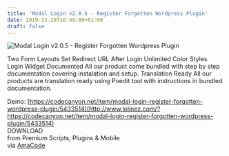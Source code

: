 ```yaml
---
title: 'Modal Login v2.0.5 - Register Forgotten Wordpress Plugin'
date: 2019-12-28T10:49:00+01:00
draft: false
---
```


![Modal Login v2.0.5 - Register Forgotten Wordpress Plugin](http://www.codelist.cc/uploads/posts/2019-03/1553317470_modal-login-v2.0.3-register-forgotten-wordpress-plugin.jpg "Modal Login v2.0.5 - Register Forgotten Wordpress Plugin")  
  
Two Form Layouts Set Redirect URL After Login Unlimited Color Styles Login Widget Documented All our product come bundled with step by step documentation covering instalation and setup. Translation Ready All our products are translation ready using Poedit tool with instructions in bundled documentation.  
  
Demo: [https://codecanyon.net/item/modal-login-register-forgotten-wordpress-plugin/5433514](http://www.lolinez.com/?https://codecanyon.net/item/modal-login-register-forgotten-wordpress-plugin/5433514)  
DOWNLOAD  
from Premium Scripts, Plugins & Mobile  
via [AmaCode](https://amazcode.ooo)